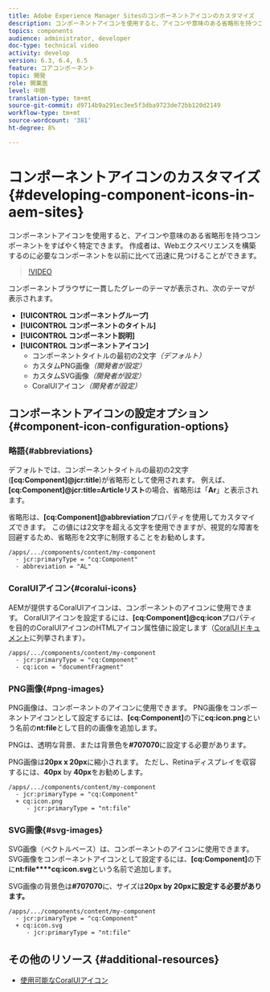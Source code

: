 ```yaml
---
title: Adobe Experience Manager Sitesのコンポーネントアイコンのカスタマイズ
description: コンポーネントアイコンを使用すると、アイコンや意味のある省略形を持つコンポーネントをすばやく特定できます。 作成者は、Webエクスペリエンスを構築するのに必要なコンポーネントを以前に比べて迅速に見つけることができます。
topics: components
audience: administrator, developer
doc-type: technical video
activity: develop
version: 6.3, 6.4, 6.5
feature: コアコンポーネント
topic: 開発
role: 開業医
level: 中間
translation-type: tm+mt
source-git-commit: d9714b9a291ec3ee5f3dba9723de72bb120d2149
workflow-type: tm+mt
source-wordcount: '381'
ht-degree: 8%

---
```



# コンポーネントアイコンのカスタマイズ{#developing-component-icons-in-aem-sites}

コンポーネントアイコンを使用すると、アイコンや意味のある省略形を持つコンポーネントをすばやく特定できます。 作成者は、Webエクスペリエンスを構築するのに必要なコンポーネントを以前に比べて迅速に見つけることができます。

>[!VIDEO](https://video.tv.adobe.com/v/16778/?quality=9&learn=on)

コンポーネントブラウザに一貫したグレーのテーマが表示され、次のテーマが表示されます。

* **[!UICONTROL コンポーネントグループ]**
* **[!UICONTROL コンポーネントのタイトル]**
* **[!UICONTROL コンポーネント説明]**
* **[!UICONTROL コンポーネントアイコン]**
   * コンポーネントタイトルの最初の2文字&#x200B;*（デフォルト）*
   * カスタムPNG画像&#x200B;*（開発者が設定）*
   * カスタムSVG画像&#x200B;*（開発者が設定）*
   * CoralUIアイコン&#x200B;*（開発者が設定）*

## コンポーネントアイコンの設定オプション{#component-icon-configuration-options}

### 略語{#abbreviations}

デフォルトでは、コンポーネントタイトルの最初の2文字(**[cq:Component]@jcr:title**)が省略形として使用されます。 例えば、**[cq:Component]@jcr:title=Articleリスト**&#x200B;の場合、省略形は「**Ar**」と表示されます。

省略形は、**[cq:Component]@abbreviation**&#x200B;プロパティを使用してカスタマイズできます。 この値には2文字を超える文字を使用できますが、視覚的な障害を回避するため、省略形を2文字に制限することをお勧めします。

```plain
/apps/.../components/content/my-component
  - jcr:primaryType = "cq:Component"
  - abbreviation = "AL"
```

### CoralUIアイコン{#coralui-icons}

AEMが提供するCoralUIアイコンは、コンポーネントのアイコンに使用できます。 CoralUIアイコンを設定するには、**[cq:Component]@cq:icon**&#x200B;プロパティを目的のCoralUIアイコンのHTMLアイコン属性値に設定します（[CoralUIドキュメント](https://helpx.adobe.com/jp/experience-manager/6-5/sites/developing/using/reference-materials/coral-ui/coralui3/Coral.Icon.html)に列挙されます）。

```plain
/apps/.../components/content/my-component
  - jcr:primaryType = "cq:Component"
  - cq:icon = "documentFragment"
```

### PNG画像{#png-images}

PNG画像は、コンポーネントのアイコンに使用できます。 PNG画像をコンポーネントアイコンとして設定するには、**[cq:Component]**&#x200B;の下に&#x200B;**cq:icon.png**&#x200B;という名前の&#x200B;**nt:file**&#x200B;として目的の画像を追加します。

PNGは、透明な背景、または背景色を&#x200B;**#707070**&#x200B;に設定する必要があります。

PNG画像は&#x200B;**20px x 20px**&#x200B;に縮小されます。 ただし、Retinaディスプレイを収容するには、**40px** by **40px**&#x200B;をお勧めします。

```plain
/apps/.../components/content/my-component
  - jcr:primaryType = "cq:Component"
  + cq:icon.png
     - jcr:primaryType = "nt:file"
```

### SVG画像{#svg-images}

SVG画像（ベクトルベース）は、コンポーネントのアイコンに使用できます。 SVG画像をコンポーネントアイコンとして設定するには、**[cq:Component]**&#x200B;の下に&#x200B;**nt:file****cq:icon.svg**&#x200B;という名前で追加します。

SVG画像の背景色は&#x200B;**#707070**&#x200B;に、サイズは&#x200B;**20px by 20pxに設定する必要があります。**

```plain
/apps/.../components/content/my-component
  - jcr:primaryType = "cq:Component"
  + cq:icon.svg
     - jcr:primaryType = "nt:file"
```

## その他のリソース {#additional-resources}

* [使用可能なCoralUIアイコン](https://helpx.adobe.com/experience-manager/6-5/sites/developing/using/reference-materials/coral-ui/coralui3/Coral.Icon.html)
